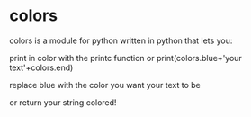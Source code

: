# colors

colors is a module for python written in python that lets you:

print in color with the printc function or print(colors.blue+'your text'+colors.end)

replace blue with the color you want your text to be

or return your string colored!
